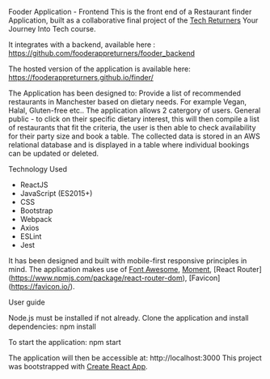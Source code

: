 Fooder Application - Frontend
This is the front end of a Restaurant finder Application, built as a collaborative final project of the [Tech Returners](https://www.techreturners.com/) Your Journey Into Tech course. 

It integrates with a backend, available here : 
https://github.com/fooderappreturners/fooder_backend

The hosted version of the application is available here: https://fooderappreturners.github.io/finder/

The Application has been designed to:
Provide a list of recommended restaurants in Manchester based on dietary needs. For example Vegan, Halal, Gluten-free etc.. 
The application allows 2 catergory of users. General public - to click on their specific dietary interest, this will then compile a list of restaurants that fit the criteria, the user is then able to check availability for their party size and book a table.
The collected data is stored in an AWS relational database and is displayed in a table where individual bookings can be updated or deleted. 

Technology Used
- ReactJS
- JavaScript (ES2015+)
- CSS
- Bootstrap
- Webpack
- Axios
- ESLint
- Jest

It has been designed and built with mobile-first responsive principles in mind.
The application makes use of [Font Awesome](https://www.npmjs.com/package/font-awesome), [Moment](https://www.npmjs.com/package/moment), [React Router]
(https://www.npmjs.com/package/react-router-dom), [Favicon] (https://favicon.io/).
 
User guide

Node.js must be installed if not already.
Clone the application and install dependencies:
npm install

To start the application:
npm start

The application will then be accessible at:
http://localhost:3000
This project was bootstrapped with [Create React App](https://github.com/facebook/create-react-app).

